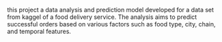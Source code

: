 this project a  data analysis and prediction model developed for a  data set from kaggel of a food delivery service. 
The analysis aims to predict successful orders based on various factors such as food type, city, chain, and temporal features.

